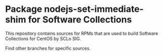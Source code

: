 # Package nodejs-set-immediate-shim for Software Collections

This repository contains sources for RPMs that are used
to build Software Collections for CentOS by SCLo SIG.

Find other branches for specific sources.
